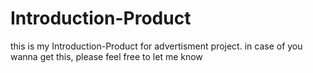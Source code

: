 # Introduction-Product
this is my Introduction-Product for advertisment project.
in case of you wanna get this, please feel free to let me know 
